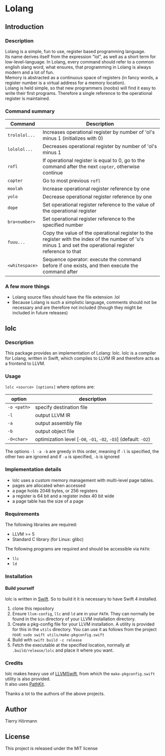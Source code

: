 # Lolang

## Introduction

### Description

Lolang is a simple, fun to use, register based programming language.  
Its name derives itself from the expression "lol", as well as a short term for low-level-language.
In Lolang, every command should refer to a common english slang word, what ensures, that programming in Lolang is always modern and a lot of fun.  
Memory is abstracted as a continuous space of registers (in fancy words, a register number is a virtual address for a memory location).  
Lolang is held simple, so that new programmers (noobs) will find it easy to write their first programs.
Therefore a single reference to the operational register is maintained.

### Command summary

Command | Description
--- | ---
`trololol...` | Increases operational register by number of 'ol's minus 1 (initializes with 0)
`lololol...` | Decreases operational register by number of 'ol's minus 1
`rofl` | If operational register is equal to 0, go to the command after the next `copter`, otherwise continue
`copter` | Go to most previous `rofl`
`moolah` | Increase operational register reference by one
`yolo` | Decrease operational register reference by one
`dope` | Set operational register reference to the value of the operational register
`bra<number>` | Set operational register reference to the specified number
`fuuu...` | Copy the value of the operational register to the register with the index of the number of 'u's minus 1 and set the operational register reference to that
`<whitespace>` | Sequence operator: execute the command before if one exists, and then execute the command after

### A few more things

- Lolang source files should have the file extension .lol
- Because Lolang is such a simplistic language, comments should not be necessary and are therefore not included (though they might be included in future releases)

## lolc

### Description

This package provides an implementation of Lolang: lolc.
lolc is a compiler for Lolang, written in Swift, which compiles to LLVM IR and therefore acts as a frontend to LLVM.

### Usage

`lolc <source> [options]` where options are:

option | description
--- | ---
`-o <path>` | specify destination file
`-l` | output LLVM IR
`-a` | output assembly file
`-b` | output object file
`-O<char>` | optimization level \[`-O0`, `-O1`, `-O2`, `-O3`\] (default: `-O2`)

The options `-l -a -b` are greedy in this order, meaning if `-l` is specified, the other two are ignored and if `-a` is specified, `-b` is ignored

### Implementation details

- lolc uses a custom memory management with multi-level page tables.
- pages are allocated when accessed
- a page holds 2048 bytes, or 256 registers
- a register is 64 bit and a register index 40 bit wide
- a page table has the size of a page

### Requirements

The following libraries are required:
- LLVM >= 5
- Standard C library (for Linux: glibc)

The following programs are required and should be accessible via `PATH`:
- `llc`
- `ld`

### Installation

#### Build yourself

lolc is written in [Swift](https://github.com/apple/swift). So to build it it is necessary to have Swift 4 installed.

1. clone this repository
2. Ensure `llvm-config`, `llc` and `ld` are in your `PATH`. They can normally be found in the `bin` directory of your LLVM installation directory.
3. Create a pkg-config file for your LLVM installation. A utility is provided for this in the `utils` directory.
You can use it as follows from the project root: `sudo swift utils/make-pkgconfig.swift`
4. Build with `swift build -c release`
5. Fetch the executable at the specified location, normally at `.build/release/lolc` and place it where you want.

### Credits

lolc makes heavy use of [LLVMSwift](https://github.com/trill-lang/LLVMSwift), from which the `make-pkgconfig.swift` utility is also provided.  
It also uses [PathKit](https://github.com/kylef/PathKit).

Thanks a lot to the authors of the above projects.

## Author

Tierry Hörmann

## License

This project is released under the MIT license
